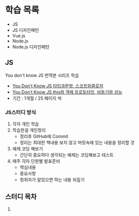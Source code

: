# 학습 목록
- JS
- JS 디자인패턴 
- Vue.js
- Node.js
- Node.js 디자인패턴

## JS
You don't know JS 번역본 시리즈 학습
- [You Don't Know JS 타입과문법, 스코프와클로저](http://www.yes24.com/Product/Goods/43219481?scode=029)
- [You Don't Know JS this와 객체 프로토타입, 비동기와 성능](http://www.yes24.com/Product/Goods/44132601?scode=029)
- 기간 : 1개월 / 25 페이지 씩
### JS스터디 방식
1. 각자 개인 학습
2. 학습한걸 개인정리
   - 정리후 GitHub에 Commit
   - 정리는 최대한 책내용 보지 않고 머릿속에 있는 내용을 정리할 것
3. 예제 코딩 해보기
   - 간단히 중요하다 생각되는 예제는 코딩해보고 테스트
4. 매주 각자 단원별 발표준비
   - 핵심내용
   - 중요사항
   - 청취자가 알았으면 하는 내용 되짚기

## 스터디 목차
1. 
